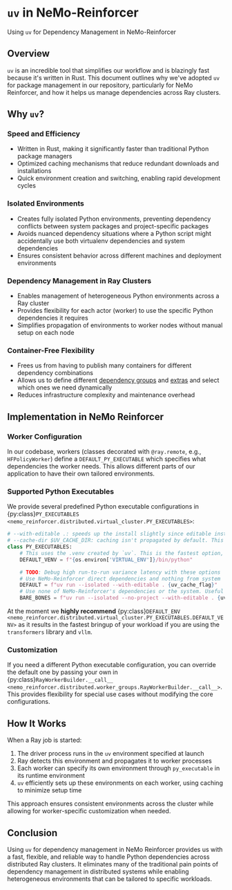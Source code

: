 # `uv` in NeMo-Reinforcer

Using `uv` for Dependency Management in NeMo-Reinforcer

## Overview

`uv` is an incredible tool that simplifies our workflow and is blazingly fast because it's written in Rust. This document outlines why we've adopted `uv` for package management in our repository, particularly for NeMo Reinforcer, and how it helps us manage dependencies across Ray clusters.

## Why `uv`?

### Speed and Efficiency

- Written in Rust, making it significantly faster than traditional Python package managers
- Optimized caching mechanisms that reduce redundant downloads and installations
- Quick environment creation and switching, enabling rapid development cycles

### Isolated Environments

- Creates fully isolated Python environments, preventing dependency conflicts between system packages and project-specific packages
- Avoids nuanced dependency situations where a Python script might accidentally use both virtualenv dependencies and system dependencies
- Ensures consistent behavior across different machines and deployment environments

### Dependency Management in Ray Clusters

- Enables management of heterogeneous Python environments across a Ray cluster
- Provides flexibility for each actor (worker) to use the specific Python dependencies it requires
- Simplifies propagation of environments to worker nodes without manual setup on each node

### Container-Free Flexibility

- Frees us from having to publish many containers for different dependency combinations
- Allows us to define different [dependency groups](https://docs.astral.sh/uv/concepts/projects/dependencies/#dependency-groups) and [extras](https://docs.astral.sh/uv/concepts/projects/dependencies/#optional-dependencies) and select which ones we need dynamically
- Reduces infrastructure complexity and maintenance overhead

## Implementation in NeMo Reinforcer

### Worker Configuration

In our codebase, workers (classes decorated with `@ray.remote`, e.g., `HFPolicyWorker`) define a `DEFAULT_PY_EXECUTABLE` which specifies what dependencies the worker needs. This allows different parts of our application to have their own tailored environments.

### Supported Python Executables

We provide several predefined Python executable configurations in {py:class}`PY_EXECUTABLES <nemo_reinforcer.distributed.virtual_cluster.PY_EXECUTABLES>`:

```python
# --with-editable .: speeds up the install slightly since editable installs don't require full copies
# --cache-dir $UV_CACHE_DIR: caching isn't propagated by default. This will set it if the user has set it.
class PY_EXECUTABLES:
    # This uses the .venv created by `uv`. This is the fastest option, but provides no isolation between workers.
    DEFAULT_VENV = f"{os.environ['VIRTUAL_ENV']}/bin/python"

    # TODO: Debug high run-to-run variance latency with these options
    # Use NeMo-Reinforcer direct dependencies and nothing from system
    DEFAULT = f"uv run --isolated --with-editable . {uv_cache_flag}"
    # Use none of NeMo-Reinforcer's dependencies or the system. Useful for workers that only need standard python packages.
    BARE_BONES = f"uv run --isolated --no-project --with-editable . {uv_cache_flag}"
```

At the moment we **highly recommend** {py:class}`DEFAULT_ENV <nemo_reinforcer.distributed.virtual_cluster.PY_EXECUTABLES.DEFAULT_VENV>` as it results in the fastest bringup of your workload if you are using the `transformers` library and `vllm`.

### Customization

If you need a different Python executable configuration, you can override the default one by passing your own in {py:class}`RayWorkerBuilder.__call__ <nemo_reinforcer.distributed.worker_groups.RayWorkerBuilder.__call__>`. This provides flexibility for special use cases without modifying the core configurations.

## How It Works

When a Ray job is started:

1. The driver process runs in the `uv` environment specified at launch
2. Ray detects this environment and propagates it to worker processes
3. Each worker can specify its own environment through `py_executable` in its runtime environment
4. `uv` efficiently sets up these environments on each worker, using caching to minimize setup time

This approach ensures consistent environments across the cluster while allowing for worker-specific customization when needed.

## Conclusion

Using `uv` for dependency management in NeMo Reinforcer provides us with a fast, flexible, and reliable way to handle Python dependencies across distributed Ray clusters. It eliminates many of the traditional pain points of dependency management in distributed systems while enabling heterogeneous environments that can be tailored to specific workloads.
